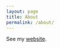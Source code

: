 ```yaml
---
layout: page
title: About
permalink: /about/
---
```


See my [website](http://cs.stanford.edu/people/karpathy/).
